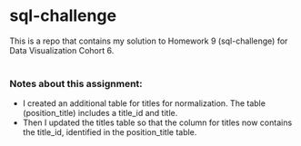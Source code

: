 # sql-challenge
This is a repo that contains my solution to Homework 9 (sql-challenge) for Data Visualization Cohort 6. <br/>
<br/>

### Notes about this assignment:
- I created an additional table for titles for normalization. The table (position_title) includes a title_id and title.
- Then I updated the titles table so that the column for titles now contains the title_id, identified in the position_title table.
